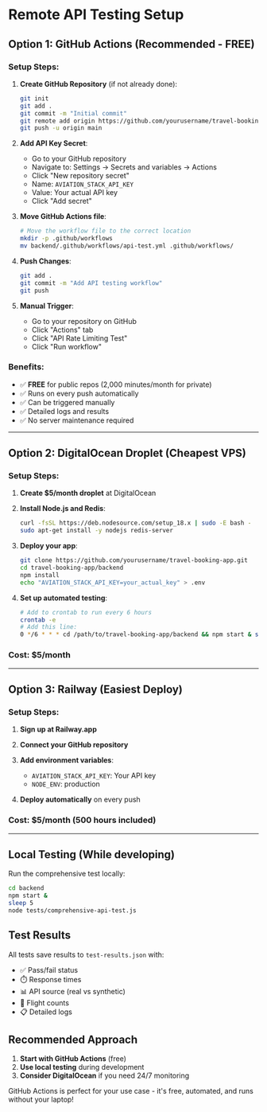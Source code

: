 # Remote API Testing Setup

## Option 1: GitHub Actions (Recommended - FREE)

### Setup Steps:

1. **Create GitHub Repository** (if not already done):
   ```bash
   git init
   git add .
   git commit -m "Initial commit"
   git remote add origin https://github.com/yourusername/travel-booking-app.git
   git push -u origin main
   ```

2. **Add API Key Secret**:
   - Go to your GitHub repository
   - Navigate to: Settings → Secrets and variables → Actions
   - Click "New repository secret"
   - Name: `AVIATION_STACK_API_KEY`
   - Value: Your actual API key
   - Click "Add secret"

3. **Move GitHub Actions file**:
   ```bash
   # Move the workflow file to the correct location
   mkdir -p .github/workflows
   mv backend/.github/workflows/api-test.yml .github/workflows/
   ```

4. **Push Changes**:
   ```bash
   git add .
   git commit -m "Add API testing workflow"
   git push
   ```

5. **Manual Trigger**:
   - Go to your repository on GitHub
   - Click "Actions" tab
   - Click "API Rate Limiting Test"
   - Click "Run workflow"

### Benefits:
- ✅ **FREE** for public repos (2,000 minutes/month for private)
- ✅ Runs on every push automatically
- ✅ Can be triggered manually
- ✅ Detailed logs and results
- ✅ No server maintenance required

---

## Option 2: DigitalOcean Droplet (Cheapest VPS)

### Setup Steps:

1. **Create $5/month droplet** at DigitalOcean
2. **Install Node.js and Redis**:
   ```bash
   curl -fsSL https://deb.nodesource.com/setup_18.x | sudo -E bash -
   sudo apt-get install -y nodejs redis-server
   ```

3. **Deploy your app**:
   ```bash
   git clone https://github.com/yourusername/travel-booking-app.git
   cd travel-booking-app/backend
   npm install
   echo "AVIATION_STACK_API_KEY=your_actual_key" > .env
   ```

4. **Set up automated testing**:
   ```bash
   # Add to crontab to run every 6 hours
   crontab -e
   # Add this line:
   0 */6 * * * cd /path/to/travel-booking-app/backend && npm start & sleep 10 && node tests/comprehensive-api-test.js
   ```

### Cost: $5/month

---

## Option 3: Railway (Easiest Deploy)

### Setup Steps:

1. **Sign up at Railway.app**
2. **Connect your GitHub repository**
3. **Add environment variables**:
   - `AVIATION_STACK_API_KEY`: Your API key
   - `NODE_ENV`: production

4. **Deploy automatically** on every push

### Cost: $5/month (500 hours included)

---

## Local Testing (While developing)

Run the comprehensive test locally:

```bash
cd backend
npm start &
sleep 5
node tests/comprehensive-api-test.js
```

## Test Results

All tests save results to `test-results.json` with:
- ✅ Pass/fail status
- ⏱️ Response times
- 📊 API source (real vs synthetic)
- 🔢 Flight counts
- 📋 Detailed logs

## Recommended Approach

1. **Start with GitHub Actions** (free)
2. **Use local testing** during development
3. **Consider DigitalOcean** if you need 24/7 monitoring

GitHub Actions is perfect for your use case - it's free, automated, and runs without your laptop!

